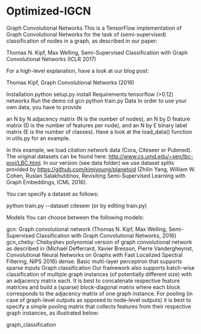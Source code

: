 # Optimized-IGCN
Graph Convolutional Networks
This is a TensorFlow implementation of Graph Convolutional Networks for the task of (semi-supervised) classification of nodes in a graph, as described in our paper:

Thomas N. Kipf, Max Welling, Semi-Supervised Classification with Graph Convolutional Networks (ICLR 2017)

For a high-level explanation, have a look at our blog post:

Thomas Kipf, Graph Convolutional Networks (2016)

Installation
python setup.py install
Requirements
tensorflow (>0.12)
networkx
Run the demo
cd gcn
python train.py
Data
In order to use your own data, you have to provide

an N by N adjacency matrix (N is the number of nodes),
an N by D feature matrix (D is the number of features per node), and
an N by E binary label matrix (E is the number of classes).
Have a look at the load_data() function in utils.py for an example.

In this example, we load citation network data (Cora, Citeseer or Pubmed). The original datasets can be found here: http://www.cs.umd.edu/~sen/lbc-proj/LBC.html. In our version (see data folder) we use dataset splits provided by https://github.com/kimiyoung/planetoid (Zhilin Yang, William W. Cohen, Ruslan Salakhutdinov, Revisiting Semi-Supervised Learning with Graph Embeddings, ICML 2016).

You can specify a dataset as follows:

python train.py --dataset citeseer
(or by editing train.py)

Models
You can choose between the following models:

gcn: Graph convolutional network (Thomas N. Kipf, Max Welling, Semi-Supervised Classification with Graph Convolutional Networks, 2016)
gcn_cheby: Chebyshev polynomial version of graph convolutional network as described in (Michaël Defferrard, Xavier Bresson, Pierre Vandergheynst, Convolutional Neural Networks on Graphs with Fast Localized Spectral Filtering, NIPS 2016)
dense: Basic multi-layer perceptron that supports sparse inputs
Graph classification
Our framework also supports batch-wise classification of multiple graph instances (of potentially different size) with an adjacency matrix each. It is best to concatenate respective feature matrices and build a (sparse) block-diagonal matrix where each block corresponds to the adjacency matrix of one graph instance. For pooling (in case of graph-level outputs as opposed to node-level outputs) it is best to specify a simple pooling matrix that collects features from their respective graph instances, as illustrated below:

graph_classification
